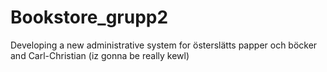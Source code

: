 Bookstore_grupp2
================

Developing a new administrative system for österslätts papper och böcker and Carl-Christian (iz gonna be really kewl)
